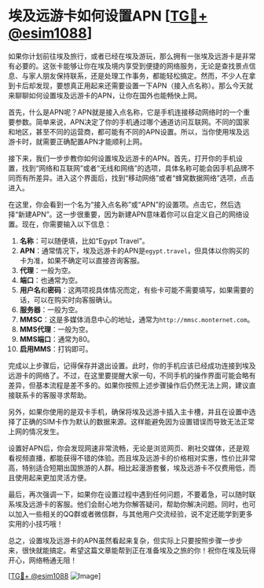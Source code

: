 # 埃及远游卡如何设置APN [[TG💪+ @esim1088](https://t.me/s/esim1088)]

如果你计划前往埃及旅行，或者已经在埃及游玩，那么拥有一张埃及远游卡是非常有必要的。这张卡能够让你在埃及境内享受到便捷的网络服务，无论是查找景点信息、与家人朋友保持联系，还是处理工作事务，都能轻松搞定。然而，不少人在拿到卡后却发现，要想真正用起来还需要设置一下APN（接入点名称）。那么今天就来聊聊如何设置埃及远游卡的APN，让你在国外也能畅快上网。

首先，什么是APN呢？APN就是接入点名称，它是手机连接移动网络时的一个重要参数。简单来说，APN决定了你的手机通过哪个通道访问互联网。不同的国家和地区，甚至不同的运营商，都可能有不同的APN设置。所以，当你使用埃及远游卡时，就需要正确配置APN才能顺利上网。

接下来，我们一步步教你如何设置埃及远游卡的APN。首先，打开你的手机设置，找到“网络和互联网”或者“无线和网络”的选项，具体名称可能会因手机品牌不同而有所差异。进入这个界面后，找到“移动网络”或者“蜂窝数据网络”选项，点击进入。

在这里，你会看到一个名为“接入点名称”或“APN”的设置项。点击它，然后选择“新建APN”。这一步很重要，因为新建APN意味着你可以自定义自己的网络设置。现在，你需要输入以下信息：

1. **名称**：可以随便填，比如“Egypt Travel”。
2. **APN**：通常情况下，埃及远游卡的APN是`egypt.travel`，但具体以你购买的卡为准，如果不确定可以直接咨询客服。
3. **代理**：一般为空。
4. **端口**：也通常为空。
5. **用户名**和**密码**：这两项视具体情况而定，有些卡可能不需要填写，如果需要的话，可以在购买时向客服确认。
6. **服务器**：一般为空。
7. **MMSC**：这是多媒体消息中心的地址，通常为`http://mmsc.monternet.com`。
8. **MMS代理**：一般为空。
9. **MMS端口**：通常为80。
10. **启用MMS**：打钩即可。

完成以上步骤后，记得保存并退出设置。此时，你的手机应该已经成功连接到埃及远游卡的网络了。不过，在这里要提醒大家一句，不同手机的操作界面可能会略有差异，但基本流程是差不多的。如果你按照上述步骤操作后仍然无法上网，建议直接联系卡的客服寻求帮助。

另外，如果你使用的是双卡手机，确保将埃及远游卡插入主卡槽，并且在设置中选择了正确的SIM卡作为默认的数据来源。这样能避免因为设置错误而导致无法正常上网的情况发生。

设置好APN后，你会发现网速非常流畅，无论是浏览网页、刷社交媒体，还是观看视频直播，都能获得不错的体验。而且埃及远游卡的价格相对实惠，性价比非常高，特别适合短期出国旅游的人群。相比起漫游套餐，埃及远游卡不仅费用低，而且使用起来更加灵活方便。

最后，再次强调一下，如果你在设置过程中遇到任何问题，不要着急，可以随时联系埃及远游卡的客服。他们会耐心地为你解答疑问，帮助你解决问题。同时，也可以加入一些相关的QQ群或者微信群，与其他用户交流经验，说不定还能学到更多实用的小技巧哦！

总之，设置埃及远游卡的APN虽然看起来复杂，但实际上只要按照步骤一步步来，很快就能搞定。希望这篇文章能帮到正在准备埃及之旅的你！祝你在埃及玩得开心，网络畅通无阻！

[[TG💪+ @esim1088](https://t.me/s/esim1088) ![Image](https://i.postimg.cc/4NQfJmqS/Snipaste-2025-05-13-00-14-12.png)]
